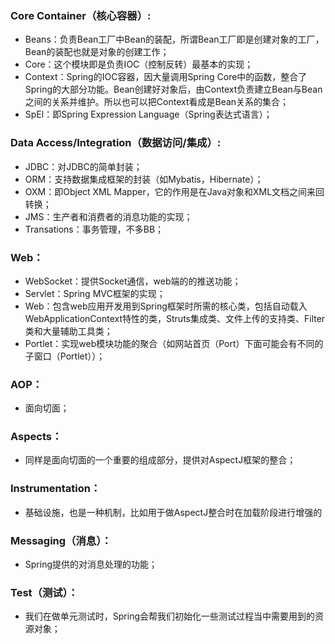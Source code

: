 ### Core Container（核心容器）:
+ Beans：负责Bean工厂中Bean的装配，所谓Bean工厂即是创建对象的工厂，Bean的装配也就是对象的创建工作；
+ Core：这个模块即是负责IOC（控制反转）最基本的实现；
+ Context：Spring的IOC容器，因大量调用Spring Core中的函数，整合了Spring的大部分功能。Bean创建好对象后，由Context负责建立Bean与Bean之间的关系并维护。所以也可以把Context看成是Bean关系的集合；
+ SpEl：即Spring Expression Language（Spring表达式语言）；
### Data Access/Integration（数据访问/集成）:
+ JDBC：对JDBC的简单封装；
+ ORM：支持数据集成框架的封装（如Mybatis，Hibernate）；
+ OXM：即Object XML Mapper，它的作用是在Java对象和XML文档之间来回转换；
+ JMS：生产者和消费者的消息功能的实现；
+ Transations：事务管理，不多BB；
### Web：
+ WebSocket：提供Socket通信，web端的的推送功能；
+ Servlet：Spring MVC框架的实现；
+ Web：包含web应用开发用到Spring框架时所需的核心类，包括自动载入WebApplicationContext特性的类，Struts集成类、文件上传的支持类、Filter类和大量辅助工具类；
+ Portlet：实现web模块功能的聚合（如网站首页（Port）下面可能会有不同的子窗口（Portlet））；
### AOP：
+ 面向切面；
### Aspects：
+ 同样是面向切面的一个重要的组成部分，提供对AspectJ框架的整合；
### Instrumentation：
+ 基础设施，也是一种机制，比如用于做AspectJ整合时在加载阶段进行增强的
### Messaging（消息）：
+ Spring提供的对消息处理的功能；
### Test（测试）：
+ 我们在做单元测试时，Spring会帮我们初始化一些测试过程当中需要用到的资源对象；
